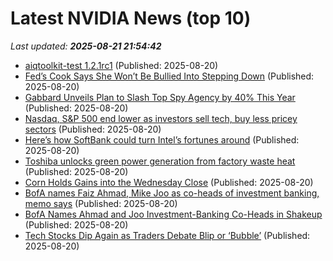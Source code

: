 # Latest NVIDIA News (top 10)
_Last updated: **2025-08-21 21:54:42**_

- [aiqtoolkit-test 1.2.1rc1](https://pypi.org/project/aiqtoolkit-test/1.2.1rc1/) (Published: 2025-08-20)
- [Fed’s Cook Says She Won’t Be Bullied Into Stepping Down](https://biztoc.com/x/16b78461ecdea2d5) (Published: 2025-08-20)
- [Gabbard Unveils Plan to Slash Top Spy Agency by 40% This Year](https://biztoc.com/x/ade220925d0992d0) (Published: 2025-08-20)
- [Nasdaq, S&P 500 end lower as investors sell tech, buy less pricey sectors](https://biztoc.com/x/ff4e77e4da851e81) (Published: 2025-08-20)
- [Here’s how SoftBank could turn Intel’s fortunes around](https://biztoc.com/x/6c83dcf927581ee5) (Published: 2025-08-20)
- [Toshiba unlocks green power generation from factory waste heat](https://biztoc.com/x/bcc86784b5b93fd5) (Published: 2025-08-20)
- [Corn Holds Gains into the Wednesday Close](https://biztoc.com/x/b17c4ef55d6345f2) (Published: 2025-08-20)
- [BofA names Faiz Ahmad, Mike Joo as co-heads of investment banking, memo says](https://biztoc.com/x/3830490fd43bb986) (Published: 2025-08-20)
- [BofA Names Ahmad and Joo Investment-Banking Co-Heads in Shakeup](https://biztoc.com/x/5c43545d90897ca6) (Published: 2025-08-20)
- [Tech Stocks Dip Again as Traders Debate Blip or ‘Bubble’](https://biztoc.com/x/a3d1ce9ce5ed0221) (Published: 2025-08-20)
